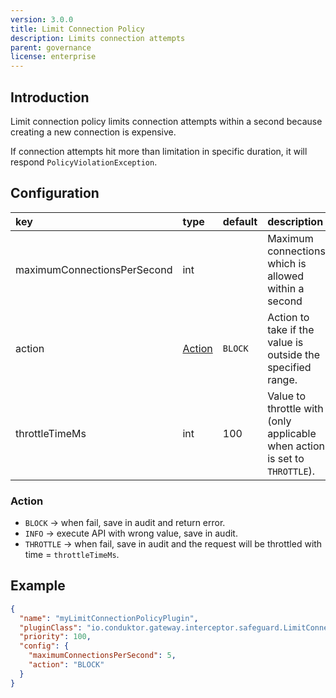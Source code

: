 ```yaml
---
version: 3.0.0
title: Limit Connection Policy
description: Limits connection attempts
parent: governance
license: enterprise
---
```


## Introduction

Limit connection policy limits connection attempts within a second because creating a new connection is expensive.

If connection attempts hit more than limitation in specific duration, it will respond `PolicyViolationException`.

## Configuration

| key                         | type              | default | description                                                                 |
|:----------------------------|:------------------|:--------|:----------------------------------------------------------------------------|
| maximumConnectionsPerSecond | int               |         | Maximum connections which is allowed within a second                        |
| action                      | [Action](#action) | `BLOCK` | Action to take if the value is outside the specified range.                 |
| throttleTimeMs              | int               | 100     | Value to throttle with (only applicable when action is set to `THROTTLE`).  |

### Action

- `BLOCK` → when fail, save in audit and return error.
- `INFO` → execute API with wrong value, save in audit.
- `THROTTLE` → when fail, save in audit and the request will be throttled with time = `throttleTimeMs`.

## Example

```json
{
  "name": "myLimitConnectionPolicyPlugin",
  "pluginClass": "io.conduktor.gateway.interceptor.safeguard.LimitConnectionPolicyPlugin",
  "priority": 100,
  "config": {
    "maximumConnectionsPerSecond": 5,
    "action": "BLOCK"
  }
}
```